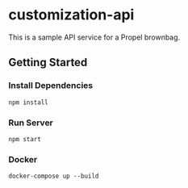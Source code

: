 # customization-api

This is a sample API service for a Propel brownbag.

## Getting Started

### Install Dependencies

`npm install`

### Run Server

`npm start`

### Docker

`docker-compose up --build`